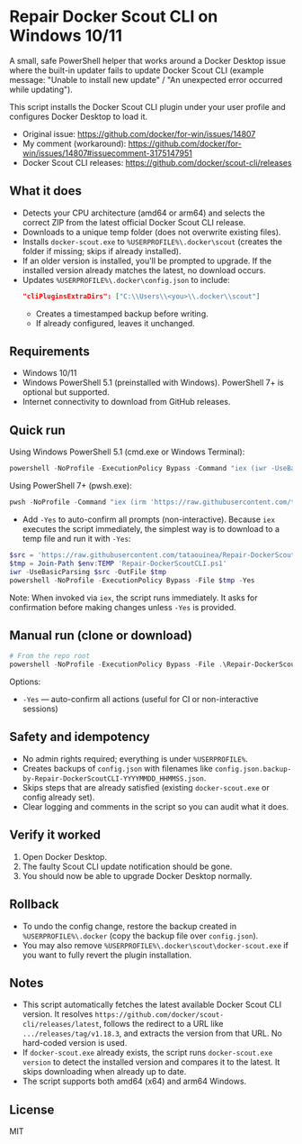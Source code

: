 # Repair Docker Scout CLI on Windows 10/11

A small, safe PowerShell helper that works around a Docker Desktop issue where the built-in updater fails to update Docker Scout CLI (example message: "Unable to install new update" / "An unexpected error occurred while updating").

This script installs the Docker Scout CLI plugin under your user profile and configures Docker Desktop to load it.

- Original issue: https://github.com/docker/for-win/issues/14807
- My comment (workaround): https://github.com/docker/for-win/issues/14807#issuecomment-3175147951
- Docker Scout CLI releases: https://github.com/docker/scout-cli/releases

## What it does

- Detects your CPU architecture (amd64 or arm64) and selects the correct ZIP from the latest official Docker Scout CLI release.
- Downloads to a unique temp folder (does not overwrite existing files).
- Installs `docker-scout.exe` to `%USERPROFILE%\.docker\scout` (creates the folder if missing; skips if already installed).
- If an older version is installed, you'll be prompted to upgrade. If the installed version already matches the latest, no download occurs.
- Updates `%USERPROFILE%\.docker\config.json` to include:
  ```json
  "cliPluginsExtraDirs": ["C:\\Users\\<you>\\.docker\\scout"]
  ```
  - Creates a timestamped backup before writing.
  - If already configured, leaves it unchanged.

## Requirements

- Windows 10/11
- Windows PowerShell 5.1 (preinstalled with Windows). PowerShell 7+ is optional but supported.
- Internet connectivity to download from GitHub releases.

## Quick run

Using Windows PowerShell 5.1 (cmd.exe or Windows Terminal):

```powershell
powershell -NoProfile -ExecutionPolicy Bypass -Command "iex (iwr -UseBasicParsing 'https://raw.githubusercontent.com/tataouinea/Repair-DockerScoutCLI/main/Repair-DockerScoutCLI.ps1')"
```

Using PowerShell 7+ (pwsh.exe):

```powershell
pwsh -NoProfile -Command "iex (irm 'https://raw.githubusercontent.com/tataouinea/Repair-DockerScoutCLI/main/Repair-DockerScoutCLI.ps1')"
```

- Add `-Yes` to auto-confirm all prompts (non-interactive). Because `iex` executes the script immediately, the simplest way is to download to a temp file and run it with `-Yes`:

```powershell
$src = 'https://raw.githubusercontent.com/tataouinea/Repair-DockerScoutCLI/main/Repair-DockerScoutCLI.ps1'
$tmp = Join-Path $env:TEMP 'Repair-DockerScoutCLI.ps1'
iwr -UseBasicParsing $src -OutFile $tmp
powershell -NoProfile -ExecutionPolicy Bypass -File $tmp -Yes
```

Note: When invoked via `iex`, the script runs immediately. It asks for confirmation before making changes unless `-Yes` is provided.

## Manual run (clone or download)

```powershell
# From the repo root
powershell -NoProfile -ExecutionPolicy Bypass -File .\Repair-DockerScoutCLI.ps1
```

Options:
- `-Yes` — auto-confirm all actions (useful for CI or non-interactive sessions)

## Safety and idempotency

- No admin rights required; everything is under `%USERPROFILE%`.
- Creates backups of `config.json` with filenames like `config.json.backup-by-Repair-DockerScoutCLI-YYYYMMDD_HHMMSS.json`.
- Skips steps that are already satisfied (existing `docker-scout.exe` or config already set).
- Clear logging and comments in the script so you can audit what it does.

## Verify it worked

1. Open Docker Desktop.
2. The faulty Scout CLI update notification should be gone.
3. You should now be able to upgrade Docker Desktop normally.

## Rollback

- To undo the config change, restore the backup created in `%USERPROFILE%\.docker` (copy the backup file over `config.json`).
- You may also remove `%USERPROFILE%\.docker\scout\docker-scout.exe` if you want to fully revert the plugin installation.

## Notes

- This script automatically fetches the latest available Docker Scout CLI version. It resolves `https://github.com/docker/scout-cli/releases/latest`, follows the redirect to a URL like `.../releases/tag/v1.18.3`, and extracts the version from that URL. No hard-coded version is used.
- If `docker-scout.exe` already exists, the script runs `docker-scout.exe version` to detect the installed version and compares it to the latest. It skips downloading when already up to date.
- The script supports both amd64 (x64) and arm64 Windows.

## License

MIT
